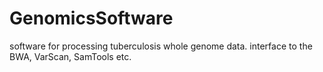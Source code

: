 # GenomicsSoftware
software for processing tuberculosis whole genome data. interface to the BWA, VarScan, SamTools etc.
